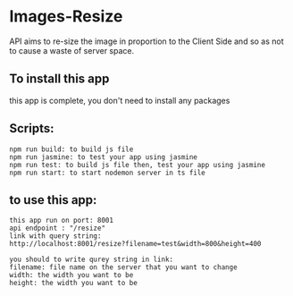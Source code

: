 # Images-Resize
API aims to re-size the image in proportion to the Client Side and so as not to cause a waste of server space.

## To install this app 
  this app is complete, you don't need to install any packages
## Scripts:
	npm run build: to build js file  
	npm run jasmine: to test your app using jasmine  
	npm run test: to build js file then, test your app using jasmine  
	npm run start: to start nodemon server in ts file  
## to use this app:
	this app run on port: 8001  
	api endpoint : "/resize"    
	link with query string:  
    http://localhost:8001/resize?filename=test&width=800&height=400  
		
	you should to write qurey string in link:  
	filename: file name on the server that you want to change  
	width: the width you want to be  
	height: the width you want to be  
    
  
